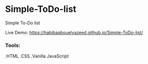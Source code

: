 # Simple-ToDo-list
Simple To-Do list

Live Demo: https://habibaabouelyazeed.github.io/Simple-ToDo-list/


### Tools:
.HTML
.CSS
.Vanilla JavaScript
